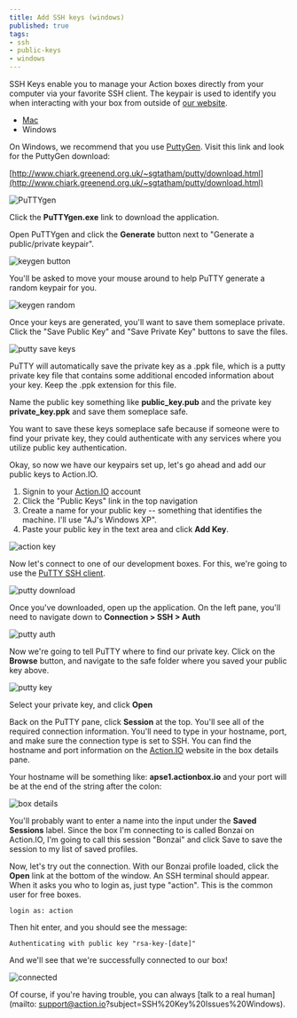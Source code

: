```yaml
---
title: Add SSH keys (windows)
published: true
tags:
- ssh
- public-keys
- windows
---
```


SSH Keys enable you to manage your Action boxes directly from your computer via your favorite SSH client.  The keypair is used to identify you when interacting with your box from outside of [our website](https://action.io).

<ul class="inline choices">
  <li><a href="http://help.action.io/customer/portal/articles/802633-add-ssh-keys-to-action-io">Mac</a></li>
  <li class="selected">Windows</li>
</ul>

On Windows, we recommend that you use [PuttyGen](http://www.chiark.greenend.org.uk/~sgtatham/putty/download.html). Visit this link and look for the PuttyGen download:

[http://www.chiark.greenend.org.uk/~sgtatham/putty/download.html](http://www.chiark.greenend.org.uk/~sgtatham/putty/download.html)

![PuTTYgen](https://raw.github.com/action-io/action-assets/master/support/screenshots/puttygen.png)

Click the **PuTTYgen.exe** link to download the application.

Open PuTTYgen and click the **Generate** button next to "Generate a public/private keypair".

![keygen button](https://raw.github.com/action-io/action-assets/master/support/screenshots/putty-keygen.png)

You'll be asked to move your mouse around to help PuTTY generate a random keypair for you.

![keygen random](https://raw.github.com/action-io/action-assets/master/support/screenshots/putty-random.png)

Once your keys are generated, you'll want to save them someplace private. Click the "Save Public Key" and "Save Private Key" buttons to save the files.

![putty save keys](https://raw.github.com/action-io/action-assets/master/support/screenshots/putty-key.png)

PuTTY will automatically save the private key as a .ppk file, which is a putty private key file that contains some additional encoded information about your key. Keep the .ppk extension for this file.

Name the public key something like **public_key.pub** and the private key **private_key.ppk** and save them someplace safe.

<p class="note">You want to save these keys someplace safe because if someone were to find your private key, they could authenticate with any services where you utilize public key authentication.</p>

Okay, so now we have our keypairs set up, let's go ahead and add our public keys to Action.IO.

1. Signin to your [Action.IO](https://action.io) account
2. Click the "Public Keys" link in the top navigation
3. Create a name for your public key -- something that identifies the machine. I'll use "AJ's Windows XP".
4. Paste your public key in the text area and click **Add Key**.

![action key](https://raw.github.com/action-io/action-assets/master/support/screenshots/win-key.png)

Now let's connect to one of our development boxes. For this, we're going to use the [PuTTY SSH client](http://www.chiark.greenend.org.uk/~sgtatham/putty/).

![putty download](https://raw.github.com/action-io/action-assets/master/support/screenshots/putty/putty-dl.png)

Once you've downloaded, open up the application. On the left pane, you'll need to navigate down to **Connection > SSH > Auth**

![putty auth](https://raw.github.com/action-io/action-assets/master/support/screenshots/putty/putty-auth.png)

Now we're going to tell PuTTY where to find our private key. Click on the **Browse** button, and navigate to the safe folder where you saved your public key above.

![putty key](https://raw.github.com/action-io/action-assets/master/support/screenshots/putty/putty-privatekey.png)

Select your private key, and click **Open**

Back on the PuTTY pane, click **Session** at the top. You'll see all of the required connection information. You'll need to type in your hostname, port, and make sure the connection type is set to SSH. You can find the hostname and port information on the [Action.IO](https://action.io/boxes) website in the box details pane.

Your hostname will be something like:  **apse1.actionbox.io** and your port will be at the end of the string after the colon:

![box details](https://raw.github.com/action-io/action-assets/master/support/screenshots/sftp/box-details.png)

You'll probably want to enter a name into the input under the **Saved Sessions** label. Since the box I'm connecting to is called Bonzai on Action.IO, I'm going to call this session "Bonzai" and click Save to save the session to my list of saved profiles.

Now, let's try out the connection. With our Bonzai profile loaded, click the **Open** link at the bottom of the window. An SSH terminal should appear. When it asks you who to login as, just type "action". This is the common user for free boxes.

    login as: action

Then hit enter, and you should see the message:

    Authenticating with public key "rsa-key-[date]"

And we'll see that we're successfully connected to our box!

![connected](https://raw.github.com/action-io/action-assets/master/support/screenshots/putty/putty-term.png)

Of course, if you're having trouble, you can always [talk to a real human](mailto: support@action.io?subject=SSH%20Key%20Issues%20Windows).
